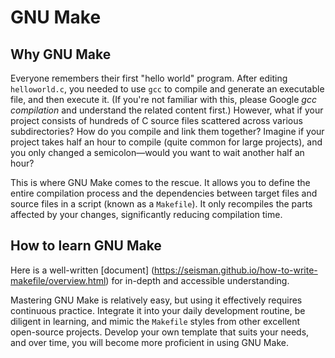 # GNU Make

## Why GNU Make

Everyone remembers their first "hello world" program. After editing `helloworld.c`, you needed to use `gcc` to compile and generate an executable file, and then execute it. (If you're not familiar with this, please Google *gcc compilation* and understand the related content first.) However, what if your project consists of hundreds of C source files scattered across various subdirectories? How do you compile and link them together? Imagine if your project takes half an hour to compile (quite common for large projects), and you only changed a semicolon—would you want to wait another half an hour?

This is where GNU Make comes to the rescue. It allows you to define the entire compilation process and the dependencies between target files and source files in a script (known as a `Makefile`). It only recompiles the parts affected by your changes, significantly reducing compilation time.

## How to learn GNU Make

Here is a well-written [document] (https://seisman.github.io/how-to-write-makefile/overview.html) for in-depth and accessible understanding.

Mastering GNU Make is relatively easy, but using it effectively requires continuous practice. Integrate it into your daily development routine, be diligent in learning, and mimic the `Makefile` styles from other excellent open-source projects. Develop your own template that suits your needs, and over time, you will become more proficient in using GNU Make.
